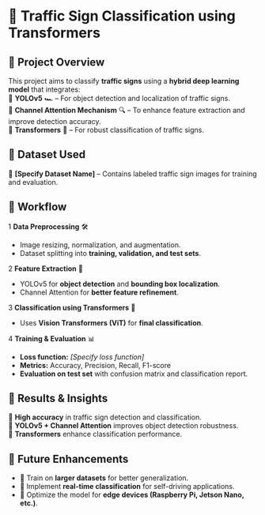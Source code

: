 # 🚦 **Traffic Sign Classification using Transformers**  

## 📌 **Project Overview**  
This project aims to classify **traffic signs** using a **hybrid deep learning model** that integrates:  
🔹 **YOLOv5** 🏎️ – For object detection and localization of traffic signs.  
🔹 **Channel Attention Mechanism** 🔍 – To enhance feature extraction and improve detection accuracy.  
🔹 **Transformers** 🤖 – For robust classification of traffic signs.  

## 📂 **Dataset Used**  
📌 **[Specify Dataset Name]** – Contains labeled traffic sign images for training and evaluation.  

## 🔄 **Workflow**  
1️ **Data Preprocessing** 🛠️  
   - Image resizing, normalization, and augmentation.  
   - Dataset splitting into **training, validation, and test sets**.  

2️ **Feature Extraction** 🎯  
   - YOLOv5 for **object detection** and **bounding box localization**.  
   - Channel Attention for **better feature refinement**.  

3️ **Classification using Transformers** 🚀  
   - Uses **Vision Transformers (ViT)** for **final classification**.  

4️ **Training & Evaluation** 📊  
   - **Loss function:** *[Specify loss function]*  
   - **Metrics:** Accuracy, Precision, Recall, F1-score  
   - **Evaluation on test set** with confusion matrix and classification report.  

## 🎯 **Results & Insights**  
🔹 **High accuracy** in traffic sign detection and classification.  
🔹 **YOLOv5 + Channel Attention** improves object detection robustness.  
🔹 **Transformers** enhance classification performance.  

## 🚀 **Future Enhancements**  
- 🔹 Train on **larger datasets** for better generalization.  
- 🔹 Implement **real-time classification** for self-driving applications.  
- 🔹 Optimize the model for **edge devices (Raspberry Pi, Jetson Nano, etc.)**.  
